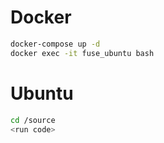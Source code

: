 
# Docker

``` bash
docker-compose up -d 
docker exec -it fuse_ubuntu bash
```

# Ubuntu

``` bash
cd /source
<run code>
```

